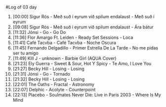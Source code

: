 #Log of 03 day

1. [00:00] Sigur Rós - Með suð í eyrum við spilum endalaust - Með suð í eyrum
1. [09:08] Sigur Rós - Með suð í eyrum við spilum endalaust - Ára bátur
1. [11:32] Jónsi - Go - Go Do
1. [11:36] Flor Amargo Ft. Leiden - Ready Set Sessions - Loca
1. [11:41] Café Tacvba - Café Tacvba - Noche Oscura
1. [11:45] Fernando Delgadillo - Primer Estrella De La Tarde - No me pidas ser tu amigo
1. [11:49] KIll J - unknown - Barbie Girl (AQUA Cover)
1. [21:23] Ely Guerra - Sweet & Sour, Hot Y Spicy - Te Amo, I Love You
1. [21:27] Becky Hill - Losing - Losing
1. [21:31] Jónsi - Go - Tornado
1. [21:32] Becky Hill - Losing - Losing
1. [22:01] The Oaths - Fractal - Astronomy
1. [22:07] Delphic - Acolyte - Counterpoint
1. [22:13] Placebo - Soulmates Never Die: Live in Paris 2003 - Where Is My Mind
